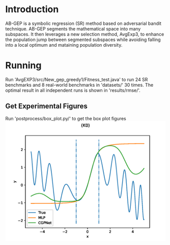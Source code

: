 # Introduction
AB-GEP is a symbolic regression (SR) method based on adversarial bandit technique. AB-GEP segments the mathematical space into many subspaces. It then leverages a new selection method, AvgExp3, to enhance the population jump between segmented subspaces while avoiding falling into a local optimum and mataining population diversity.
# Running 
Run 'AvgEXP3/src/New_gep_greedy1/Fitness_test.java' to run 24 SR benchmarks and 8 real-world benchmarks in 'datasets/' 30 times. The optimal result in all independent runs is shown in 'results/rmse/'.
## Get Experimental Figures
Run 'postprocess/box_plot.py/' to get the box plot figures
![image](https://github.com/LuoYuanzhen/SRNet/blob/master/IMG/kkk0_curves_elite%5B0%5D.png)

